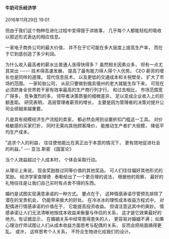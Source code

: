 
#### 牛奶可乐经济学

2016年11月29日
19:01

但由于我们这个物种在进化过程中变得擅于讲故事， 几乎每个人都能轻松的吸收以叙述形式表达的相应信息。

一家电子商务公司的最大价值， 并不在于它可能在多大层度上提高生产率， 而在于它到底创造了多少利润。 

 为什么收入最高者的薪水比普通人涨得快得多？ 
虽然相关因素众多， 但有一点尤其突出  ----- 技术得高速发展， 提高了最有能力得人得个人优势。 CEO 薪资的增长也是同样的道理。 现代信息技术， 以及更低的交通成本和关税壁垒， 扩大了市场的范围。 一家轮胎公司， 从前只要做到俄亥俄州的老大就能生存下来， 可现在必须跻身全世界若干家有效率最高的生产商行列才行。 和过去相比， 市场范围宽广得多， 竞争激烈的多， 领导者决策质量的细微差异， 足以变成企业收入上的巨额差距。  研究表明， 高层管理者薪资的增长， 主要是因为管理者的决策对提升公司业绩越来越重要。 

凡是具有规模经济生产流程的卖家， 都必然会用到设置折扣门槛这一工具。 对价格敏感的买家打折， 同时无需向其他顾客降价， 能推动生产者扩大规模， 降低平均生产成本。 

“追求个人的利益， 往往使他能比在真正出于本意的情况下， 更有效地促进社会的利益。” --- 亚当.斯密 《国富论》

当个人效益超过个人成本时， 个体会采取行动。 

从理论上来说， 现金奖励胜过同等价值的其他奖品。 可人们往往偏好其他形式的奖励。 经济学家查理德 . 泰勒给出了一个更合理的说法， 根据他的观察， 最好的礼物往往是让我们自己买时有点舍不得的东西。 

婚约是试图实现满意承诺的一种方式。 要点在于， 这种情感承诺尽管预先排除了潜在的宝贵机会， 仍能带来极大的好处。 在冷冰冰的理性成本收益方程式中， 对配偶进行情感承诺的价值在于， 它能提高投资收益。 但请注意这其中的奥妙。 情感承诺让人们无法清晰地按成本收益来衡量与伴侣的关系， 这才是它效果最好的地方。有证据显示， 在婚姻关系中经常患得患失的人， 更容易对婚姻不满； 如果心理治疗师试图让人们从成本收益方面思考与配偶的关系， 反而会把局面搞得更乱。 或许， 这样思考个人关系， 不符合生物进化给我们的设计。 




